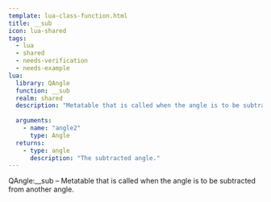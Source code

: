 ```yaml
---
template: lua-class-function.html
title: __sub
icon: lua-shared
tags:
  - lua
  - shared
  - needs-verification
  - needs-example
lua:
  library: QAngle
  function: __sub
  realm: shared
  description: "Metatable that is called when the angle is to be subtracted from another angle."
  
  arguments:
    - name: "angle2"
      type: Angle
  returns:
    - type: angle
      description: "The subtracted angle."
---
```


<div class="lua__search__keywords">
QAngle:__sub &#x2013; Metatable that is called when the angle is to be subtracted from another angle.
</div>
